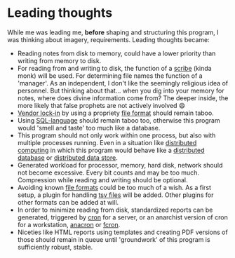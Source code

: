 # Leading thoughts

While me was leading me, **before** shaping and structuring this program, I was thinking about imagery, requirements. Leading thoughts became:

+ Reading notes from disk to memory, could have a lower priority than writing from memory to disk.
+ For reading from and writing to disk, the function of a [scribe](https://en.wikipedia.org/wiki/Scribe) (kinda monk) will be used. For determining file names the function of a 'manager'. As an independent, I don't like the seemingly religious idea of personnel. But thinking about that... when you dig into your memory for notes, where does divine information come from? The deeper inside, the more likely that false prophets are not actively involved 😄
+ [Vendor lock-in](https://en.wikipedia.org/wiki/Vendor_lock-in) by using a propriety [file format](https://en.wikipedia.org/wiki/File_format) should remain taboo.
+ Using [SQL-language](https://en.wikipedia.org/wiki/SQL) should remain taboo too, otherwise this program would 'smell and taste' too much like a database.
+ This program should not only work within one process, but also with multiple processes running. Even in a situation like [distributed computing](https://en.wikipedia.org/wiki/Distributed_computing) in which this program would behave like a [distributed database](https://en.wikipedia.org/wiki/Distributed_database) or [distributed data store](https://en.wikipedia.org/wiki/Distributed_data_store).
+ Generated workload for processor, memory, hard disk, network should not become excessive. Every bit counts and may be too much. Compression while reading and writing should be optional.
+ Avoiding known [file formats](https://en.wikipedia.org/wiki/File_format) could be too much of a wish. As a first setup, a plugin for handling [tsv files](https://en.wikipedia.org/wiki/Tab-separated_values) will be added. Other plugins for other formats can be added at will.
+ In order to minimize reading from disk, standardized reports can be generated, triggered by [cron](https://en.wikipedia.org/wiki/Cron) for a server, or an anarchist version of cron for a workstation, [anacron](https://en.wikipedia.org/wiki/Anacron) or [fcron](https://en.wikipedia.org/wiki/Fcron).
+ Niceties like HTML reports using templates and creating PDF versions of those should remain in queue until 'groundwork' of this program is sufficiently robust, stable.
